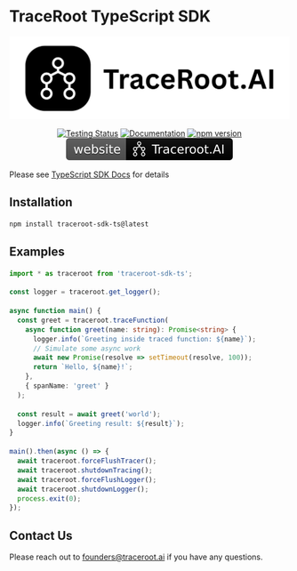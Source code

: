 # TraceRoot TypeScript SDK

<div align="center">
  <a href="https://traceroot.ai/">
    <img src="https://raw.githubusercontent.com/traceroot-ai/traceroot/main/misc/images/traceroot_logo.png" alt="TraceRoot Logo">
  </a>
</div>

<div align="center">

[![Testing Status][testing-image]][testing-url]
[![Documentation][docs-image]][docs-url]
[![npm version][npm-image]][npm-url]
[![TraceRoot.AI Website](https://raw.githubusercontent.com/traceroot-ai/traceroot/refs/heads/main/misc/images/custom-website-badge.svg)][company-website-url]

</div>

Please see [TypeScript SDK Docs](https://docs.traceroot.ai/sdk/typescript) for details

## Installation

```bash
npm install traceroot-sdk-ts@latest
```

## Examples

```typescript
import * as traceroot from 'traceroot-sdk-ts';

const logger = traceroot.get_logger();

async function main() {
  const greet = traceroot.traceFunction(
    async function greet(name: string): Promise<string> {
      logger.info(`Greeting inside traced function: ${name}`);
      // Simulate some async work
      await new Promise(resolve => setTimeout(resolve, 100));
      return `Hello, ${name}!`;
    },
    { spanName: 'greet' }
  );

  const result = await greet('world');
  logger.info(`Greeting result: ${result}`);
}

main().then(async () => {
  await traceroot.forceFlushTracer();
  await traceroot.shutdownTracing();
  await traceroot.forceFlushLogger();
  await traceroot.shutdownLogger();
  process.exit(0);
});
```

## Contact Us

Please reach out to founders@traceroot.ai if you have any questions.

[company-website-url]: https://traceroot.ai
[docs-image]: https://img.shields.io/badge/docs-traceroot.ai-0dbf43
[docs-url]: https://docs.traceroot.ai
[npm-image]: https://img.shields.io/npm/v/traceroot-sdk-ts?style=flat-square&logo=npm&logoColor=fff
[npm-url]: https://www.npmjs.com/package/traceroot-sdk-ts
[testing-image]: https://github.com/traceroot-ai/traceroot-sdk-ts/actions/workflows/test.yml/badge.svg
[testing-url]: https://github.com/traceroot-ai/traceroot-sdk-ts/actions/workflows/test.yml
